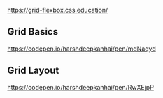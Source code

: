 https://grid-flexbox.css.education/

## Grid Basics

https://codepen.io/harshdeepkanhai/pen/mdNaqyd

## Grid Layout

https://codepen.io/harshdeepkanhai/pen/RwXEjpP
